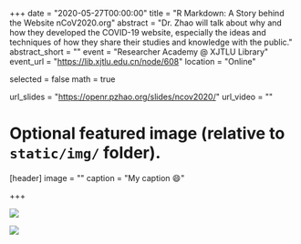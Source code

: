 +++
date = "2020-05-27T00:00:00"
title = "R Markdown: A Story behind the Website nCoV2020.org"
abstract = "Dr. Zhao will talk about why and how they developed the COVID-19 website, especially the ideas and techniques of how they share their studies and knowledge with the public."
abstract_short = ""
event = "Researcher Academy @ XJTLU Library"
event_url = "https://lib.xjtlu.edu.cn/node/608"
location = "Online"

selected = false
math = true

url_slides = "https://openr.pzhao.org/slides/ncov2020/"
url_video = ""

# Optional featured image (relative to `static/img/` folder).
[header]
image = ""
caption = "My caption :smile:"

+++


![](https://lib.xjtlu.edu.cn/sites/default/files/2020-05/banner-01.png)

![](https://lib.xjtlu.edu.cn/sites/default/files/inline-images/%E5%BE%AE%E4%BF%A1%E6%88%AA%E5%9B%BE_20200518152148.png)